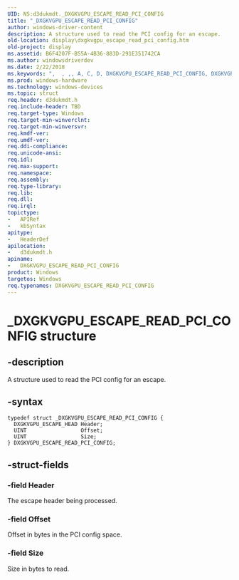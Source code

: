 ```yaml
---
UID: NS:d3dukmdt._DXGKVGPU_ESCAPE_READ_PCI_CONFIG
title: "_DXGKVGPU_ESCAPE_READ_PCI_CONFIG"
author: windows-driver-content
description: A structure used to read the PCI config for an escape.
old-location: display\dxgkvgpu_escape_read_pci_config.htm
old-project: display
ms.assetid: B6F4207F-B55A-4B36-883D-291E351742CA
ms.author: windowsdriverdev
ms.date: 2/22/2018
ms.keywords: ",  , ,, A, C, D, DXGKVGPU_ESCAPE_READ_PCI_CONFIG, DXGKVGPU_ESCAPE_READ_PCI_CONFIG structure [Display Devices], E, F, G, I, K, N, O, P, R, S, U, V, X, _, _DXGKVGPU_ESCAPE_READ_PCI_CONFIG, d3dukmdt/DXGKVGPU_ESCAPE_READ_PCI_CONFIG, display.dxgkvgpu_escape_read_pci_config"
ms.prod: windows-hardware
ms.technology: windows-devices
ms.topic: struct
req.header: d3dukmdt.h
req.include-header: TBD
req.target-type: Windows
req.target-min-winverclnt: 
req.target-min-winversvr: 
req.kmdf-ver: 
req.umdf-ver: 
req.ddi-compliance: 
req.unicode-ansi: 
req.idl: 
req.max-support: 
req.namespace: 
req.assembly: 
req.type-library: 
req.lib: 
req.dll: 
req.irql: 
topictype:
-	APIRef
-	kbSyntax
apitype:
-	HeaderDef
apilocation:
-	d3dukmdt.h
apiname:
-	DXGKVGPU_ESCAPE_READ_PCI_CONFIG
product: Windows
targetos: Windows
req.typenames: DXGKVGPU_ESCAPE_READ_PCI_CONFIG
---
```


# _DXGKVGPU_ESCAPE_READ_PCI_CONFIG structure


## -description


A structure used to read the PCI config for an escape.


## -syntax


````
typedef struct _DXGKVGPU_ESCAPE_READ_PCI_CONFIG {
  DXGKVGPU_ESCAPE_HEAD Header;
  UINT                 Offset;
  UINT                 Size;
} DXGKVGPU_ESCAPE_READ_PCI_CONFIG;
````


## -struct-fields




### -field Header

The escape header being processed.


### -field Offset

Offset in bytes in the PCI config space.


### -field Size

Size in bytes to read.

